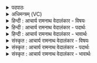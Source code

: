<details><summary>पदपाठः</summary>

अ꣡य꣢म्। सो꣡मः꣢꣯। इ꣣न्द्र। तु꣡भ्य꣢꣯म्। सु꣣न्वे। तु꣡भ्य꣢꣯म्। सु꣣न्वे। तु꣡भ्य꣢꣯म्। प꣣वते। त्व꣢म्। अ꣣स्य। पाहि। त्व꣢म्। ह꣣। य꣢म्। च꣣कृ꣢षे। त्वम्। ववृ꣣षे꣢। इ꣡न्दु꣢꣯म्। म꣡दा꣢꣯य। यु꣡ज्या꣢꣯य। सो꣡म꣢꣯म्। १४७१।
</details>

<details><summary>अधिमन्त्रम् (VC)</summary>

- पवमानः सोमः
- उशनाः काव्यः
- त्रिष्टुप्
- धैवतः
</details>

<details><summary>हिन्दी : आचार्य रामनाथ वेदालंकार - विषयः</summary>

प्रथम मन्त्र में आनन्दरस के प्रवाह का वर्णन है।
</details>

<details><summary>हिन्दी : आचार्य रामनाथ वेदालंकार - पदार्थः</summary>

पदार्थान्वयभाषाः -  हे(इन्द्र)जीवात्मन्! (अयं सोमः)यह ब्रह्मानन्द-रस(तुभ्यम्)तेरे लिए(सुन्वे)अभिषुत हो रहा है, (तुभ्यम्)तेरे लिए(पवते)प्रवाहित हो रहा है।(त्वम् अस्य पाहि)तू इसका पान कर, (यम्)जिस(इन्दुम्)भिगोनेवाले(सोमम्)ब्रह्मानन्द-रस को(मदाय)उत्साह के लिए, (युज्याय)और ब्रह्म के साथ मैत्री के लिए(त्वं ह)तूने ही(चकृषे)ब्रह्म के पास से उत्पन्न किया है और(त्वम्)तूने ही(ववृषे)उसके पास से अपने ऊपर उसकी वर्षा की है ॥१॥
</details>

<details><summary>हिन्दी : आचार्य रामनाथ वेदालंकार - भावार्थः</summary>

भावार्थभाषाः -  परमात्मा के साथ अपने आत्मा का योग करते हुए योगी लोग उसके पास से परमानन्द प्राप्त करके कृतार्थ हो जाते हैं ॥१॥
</details>

<details><summary>संस्कृत : आचार्य रामनाथ वेदालंकार - विषयः</summary>

तत्रादौ आनन्दरसप्रवाहं वर्णयति।
</details>

<details><summary>संस्कृत : आचार्य रामनाथ वेदालंकार - पदार्थः</summary>

पदार्थान्वयभाषाः -  हे(इन्द्र)जीवात्मन्! (अयं सोमः)एष ब्रह्मानन्दरसः(तुभ्यम्)त्वदर्थम्(सुन्वे)अभिषूयते, (तुभ्यम्)त्वदर्थम्(पवते)प्रवहति, (त्वम् अस्य पाहि)त्वम् एतम् आस्वादय, (यम् इन्दुम्)क्लेदकम्(सोमम्)ब्रह्मानन्दरसम्(मदाय)उत्साहाय, (युज्याय)ब्रह्मणा सह सख्याय च(त्वं ह)त्वमेव(चकृषे)ब्रह्मणः सकाशात् उत्पादितवानसि, (त्वम्)त्वमेव च(ववृषे)तत्सकाशात् स्वोपरि वर्षितवान् असि ॥१॥
</details>

<details><summary>संस्कृत : आचार्य रामनाथ वेदालंकार - भावार्थः</summary>

भावार्थभाषाः -  परमात्मना स्वात्मानं युञ्जाना योगिनस्तत्सकाशात् परमानन्दं प्राप्य कृतार्था जायन्ते ॥१॥
</details>